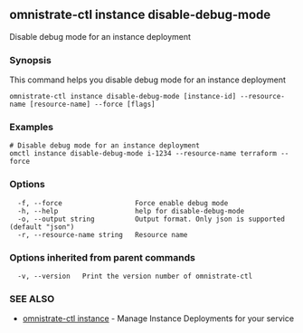 ## omnistrate-ctl instance disable-debug-mode

Disable debug mode for an instance deployment

### Synopsis

This command helps you disable debug mode for an instance deployment

```
omnistrate-ctl instance disable-debug-mode [instance-id] --resource-name [resource-name] --force [flags]
```

### Examples

```
# Disable debug mode for an instance deployment
omctl instance disable-debug-mode i-1234 --resource-name terraform --force
```

### Options

```
  -f, --force                  Force enable debug mode
  -h, --help                   help for disable-debug-mode
  -o, --output string          Output format. Only json is supported (default "json")
  -r, --resource-name string   Resource name
```

### Options inherited from parent commands

```
  -v, --version   Print the version number of omnistrate-ctl
```

### SEE ALSO

* [omnistrate-ctl instance](omnistrate-ctl_instance.md)	 - Manage Instance Deployments for your service

